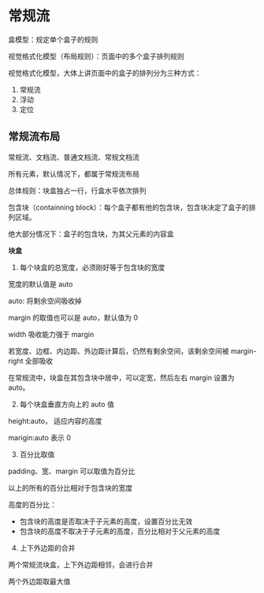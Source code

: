 # 常规流

盒模型：规定单个盒子的规则

视觉格式化模型（布局规则）：页面中的多个盒子排列规则

视觉格式化模型，大体上讲页面中的盒子的排列分为三种方式：

1. 常规流
2. 浮动
3. 定位

## 常规流布局

常规流、文档流、普通文档流、常规文档流

所有元素，默认情况下，都属于常规流布局

总体规则：块盒独占一行，行盒水平依次排列

包含块（containning block）：每个盒子都有他的包含块，包含块决定了盒子的排列区域。

绝大部分情况下：盒子的包含块，为其父元素的内容盒

**块盒**

1. 每个块盒的总宽度，必须刚好等于包含块的宽度

宽度的默认值是 auto

auto: 将剩余空间吸收掉

margin 的取值也可以是 auto，默认值为 0

width 吸收能力强于 margin

若宽度、边框、内边距、外边距计算后，仍然有剩余空间，该剩余空间被 margin-right 全部吸收

在常规流中，块盒在其包含块中居中，可以定宽，然后左右 margin 设置为 auto。

2. 每个块盒垂直方向上的 auto 值

height:auto， 适应内容的高度

marigin:auto 表示 0

3. 百分比取值

padding、宽、margin 可以取值为百分比

以上的所有的百分比相对于包含块的宽度

高度的百分比：

- 包含块的高度是否取决于子元素的高度，设置百分比无效
- 包含块的高度不取决于子元素的高度，百分比相对于父元素的高度

4. 上下外边距的合并

两个常规流块盒，上下外边距相邻，会进行合并

两个外边距取最大值
